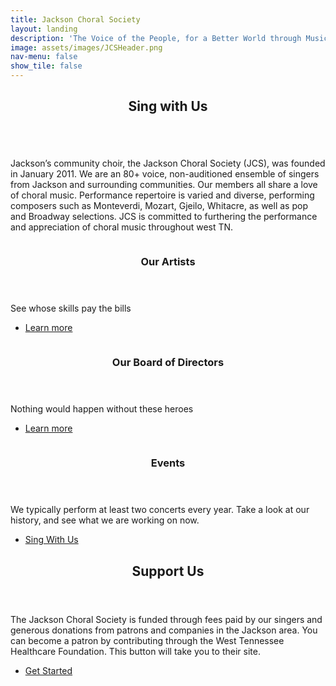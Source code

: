 ```yaml
---
title: Jackson Choral Society
layout: landing
description: 'The Voice of the People, for a Better World through Music'
image: assets/images/JCSHeader.png
nav-menu: false
show_tile: false
---
```


<!-- Main -->
<div id="main">

<!-- One -->
<section id="one">
	<div class="inner">
		<header class="major">
			<h2>Sing with Us</h2>
		</header>
		<span class="image fit"><img src="{% link assets/images/JCSGroupPhotoWide.jpg %}" alt="" /></span>
		<p>Jackson’s community choir, the Jackson Choral Society (JCS), was founded in January 2011.
		We are an 80+ voice, non-auditioned ensemble of singers from Jackson and surrounding communities.
		Our members all share a love of choral music. Performance repertoire is varied and diverse, performing composers such as Monteverdi, Mozart, Gjeilo, Whitacre, as well as pop and Broadway selections.
		JCS is committed to furthering the performance and appreciation of choral music throughout west TN.</p>
	</div>
</section>

<!-- Two -->
<section id="two" class="spotlights">
	<section>
		<a href="artists.html" class="image">
			<img src="{% link assets/images/AustinConducting2.jpg %}" alt="" data-position="center center" />
		</a>
		<div class="content">
			<div class="inner">
				<header class="major">
					<h3>Our Artists</h3>
				</header>
				<p>See whose skills pay the bills</p>
				<ul class="actions">
					<li><a href="artists.html" class="button">Learn more</a></li>
				</ul>
			</div>
		</div>
	</section>
	<section>
		<a href="board.html" class="image">
			<img src="{% link assets/images/JCSLogo.png %}" alt="" data-position="top center" />
		</a>
		<div class="content">
			<div class="inner">
				<header class="major">
					<h3>Our Board of Directors</h3>
				</header>
				<p>Nothing would happen without these heroes</p>
				<ul class="actions">
					<li><a href="board.html" class="button">Learn more</a></li>
				</ul>
			</div>
		</div>
	</section>
	<section>
		<a href="events.html" class="image">
			<img src="{% link assets/images/KingsAndQueensLogo.jpg %}" alt="" data-position="25% 25%" />
		</a>
		<div class="content">
			<div class="inner">
				<header class="major">
					<h3>Events</h3>
				</header>
				<p>We typically perform at least two concerts every year. Take a look at our history, and see what we are working on now.</p>
				<ul class="actions">
					<li><a href="concerts.html" class="button">Sing With Us</a></li>
				</ul>
			</div>
		</div>
	</section>
</section>

<!-- Three -->
<section id="three">
	<div class="inner">
		<header class="major">
			<h2>Support Us</h2>
		</header>
		<p>The Jackson Choral Society is funded through fees paid by our singers and generous donations from patrons and companies in the Jackson area. You can become a patron by contributing through the West Tennessee Healthcare Foundation. This button will take you to their site.</p>
		<ul class="actions">
			<li><a href="https://donate.everydayhero.com/us/jackson-choral-society/jackson-choral-society/" class="button next">Get Started</a></li>
		</ul>
	</div>
</section>

</div>
